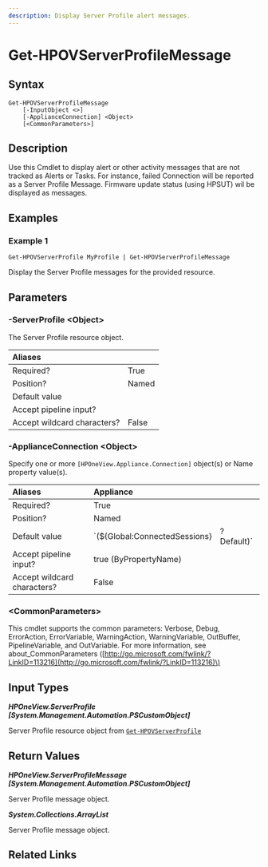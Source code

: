 ```yaml
---
description: Display Server Profile alert messages.
---
```


# Get-HPOVServerProfileMessage

## Syntax

```text
Get-HPOVServerProfileMessage
    [-InputObject <>]
    [-ApplianceConnection] <Object>
    [<CommonParameters>]
```

## Description

Use this Cmdlet to display alert or other activity messages that are not tracked as Alerts or Tasks. For instance, failed Connection will be reported as a Server Profile Message. Firmware update status \(using HPSUT\) wil be displayed as messages.

## Examples

### Example 1

```text
Get-HPOVServerProfile MyProfile | Get-HPOVServerProfileMessage
```

Display the Server Profile messages for the provided resource.

## Parameters

### -ServerProfile &lt;Object&gt;

The Server Profile resource object.

| Aliases |  |
| :--- | :--- |
| Required? | True |
| Position? | Named |
| Default value |  |
| Accept pipeline input? |  |
| Accept wildcard characters? | False |

### -ApplianceConnection &lt;Object&gt;

Specify one or more `[HPOneView.Appliance.Connection]` object\(s\) or Name property value\(s\).

| Aliases | Appliance |  |
| :--- | :--- | :--- |
| Required? | True |  |
| Position? | Named |  |
| Default value | \`\(${Global:ConnectedSessions} | ? Default\)\` |
| Accept pipeline input? | true \(ByPropertyName\) |  |
| Accept wildcard characters? | False |  |

### &lt;CommonParameters&gt;

This cmdlet supports the common parameters: Verbose, Debug, ErrorAction, ErrorVariable, WarningAction, WarningVariable, OutBuffer, PipelineVariable, and OutVariable. For more information, see about\_CommonParameters \([http://go.microsoft.com/fwlink/?LinkID=113216](http://go.microsoft.com/fwlink/?LinkID=113216)\)

## Input Types

_**HPOneView.ServerProfile \[System.Management.Automation.PSCustomObject\]**_

Server Profile resource object from [`Get-HPOVServerProfile`](get-hpovserverprofile.md)

## Return Values

_**HPOneView.ServerProfileMessage \[System.Management.Automation.PSCustomObject\]**_

Server Profile message object.

_**System.Collections.ArrayList**_ 

Server Profile message object.

## Related Links

